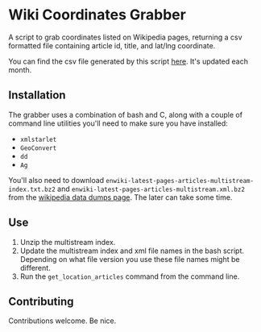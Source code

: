 # Wiki Coordinates Grabber

A script to grab coordinates listed on Wikipedia pages, returning a csv formatted file containing article id, title, and lat/lng coordinate.

You can find the csv file generated by this script [here](https://github.com/placemarkt/wiki_coordinates). It's updated each month.

## Installation

The grabber uses a combination of bash and C, along with a couple of command line utilities you'll need to make sure you have installed:

- `xmlstarlet`
- `GeoConvert`
- `dd`
- `Ag`

You'll also need to download `enwiki-latest-pages-articles-multistream-index.txt.bz2` and `enwiki-latest-pages-articles-multistream.xml.bz2` from the [wikipedia data dumps page](https://dumps.wikimedia.org/enwiki/latest/). The later can take some time.

## Use

1. Unzip the multistream index.
2. Update the multistream index and xml file names in the bash script. Depending on what file version you use these file names might be different.
3. Run the `get_location_articles` command from the command line.

## Contributing

Contributions welcome. Be nice.

